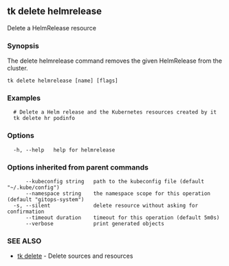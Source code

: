 ## tk delete helmrelease

Delete a HelmRelease resource

### Synopsis

The delete helmrelease command removes the given HelmRelease from the cluster.

```
tk delete helmrelease [name] [flags]
```

### Examples

```
  # Delete a Helm release and the Kubernetes resources created by it
  tk delete hr podinfo

```

### Options

```
  -h, --help   help for helmrelease
```

### Options inherited from parent commands

```
      --kubeconfig string   path to the kubeconfig file (default "~/.kube/config")
      --namespace string    the namespace scope for this operation (default "gitops-system")
  -s, --silent              delete resource without asking for confirmation
      --timeout duration    timeout for this operation (default 5m0s)
      --verbose             print generated objects
```

### SEE ALSO

* [tk delete](tk_delete.md)	 - Delete sources and resources

